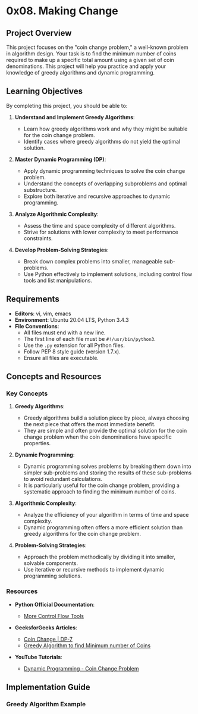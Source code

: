 # 0x08. Making Change

## Project Overview

This project focuses on the "coin change problem," a well-known problem in algorithm design. Your task is to find the minimum number of coins required to make up a specific total amount using a given set of coin denominations. This project will help you practice and apply your knowledge of greedy algorithms and dynamic programming.

## Learning Objectives

By completing this project, you should be able to:

1. **Understand and Implement Greedy Algorithms**:
   - Learn how greedy algorithms work and why they might be suitable for the coin change problem.
   - Identify cases where greedy algorithms do not yield the optimal solution.

2. **Master Dynamic Programming (DP)**:
   - Apply dynamic programming techniques to solve the coin change problem.
   - Understand the concepts of overlapping subproblems and optimal substructure.
   - Explore both iterative and recursive approaches to dynamic programming.

3. **Analyze Algorithmic Complexity**:
   - Assess the time and space complexity of different algorithms.
   - Strive for solutions with lower complexity to meet performance constraints.

4. **Develop Problem-Solving Strategies**:
   - Break down complex problems into smaller, manageable sub-problems.
   - Use Python effectively to implement solutions, including control flow tools and list manipulations.

## Requirements

- **Editors**: vi, vim, emacs
- **Environment**: Ubuntu 20.04 LTS, Python 3.4.3
- **File Conventions**:
  - All files must end with a new line.
  - The first line of each file must be `#!/usr/bin/python3`.
  - Use the `.py` extension for all Python files.
  - Follow PEP 8 style guide (version 1.7.x).
  - Ensure all files are executable.

## Concepts and Resources

### Key Concepts

1. **Greedy Algorithms**:
   - Greedy algorithms build a solution piece by piece, always choosing the next piece that offers the most immediate benefit.
   - They are simple and often provide the optimal solution for the coin change problem when the coin denominations have specific properties.

2. **Dynamic Programming**:
   - Dynamic programming solves problems by breaking them down into simpler sub-problems and storing the results of these sub-problems to avoid redundant calculations.
   - It is particularly useful for the coin change problem, providing a systematic approach to finding the minimum number of coins.

3. **Algorithmic Complexity**:
   - Analyze the efficiency of your algorithm in terms of time and space complexity.
   - Dynamic programming often offers a more efficient solution than greedy algorithms for the coin change problem.

4. **Problem-Solving Strategies**:
   - Approach the problem methodically by dividing it into smaller, solvable components.
   - Use iterative or recursive methods to implement dynamic programming solutions.

### Resources

- **Python Official Documentation**:
  - [More Control Flow Tools](https://docs.python.org/3/tutorial/controlflow.html)

- **GeeksforGeeks Articles**:
  - [Coin Change | DP-7](https://www.geeksforgeeks.org/coin-change-dp-7/)
  - [Greedy Algorithm to find Minimum number of Coins](https://www.geeksforgeeks.org/greedy-algorithm-to-find-minimum-number-of-coins/)

- **YouTube Tutorials**:
  - [Dynamic Programming - Coin Change Problem](https://www.youtube.com/watch?v=1R0_7HqNaW0)

## Implementation Guide

### Greedy Algorithm Example
